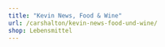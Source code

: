 ```yaml
---
title: "Kevin News, Food & Wine"
url: /carshalton/kevin-news-food-und-wine/
shop: Lebensmittel
---
```

